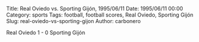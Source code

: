 Title: Real Oviedo vs. Sporting Gijón, 1995/06/11
Date: 1995/06/11 00:00
Category: sports
Tags: football, football scores, Real Oviedo, Sporting Gijón
Slug: real-oviedo-vs-sporting-gijon
Author: carbonero


Real Oviedo 1 - 0 Sporting Gijón
